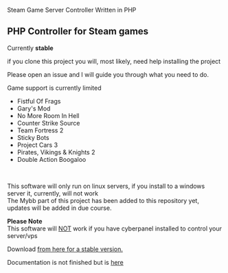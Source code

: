 Steam Game Server Controller
Written in PHP
<p><h2>PHP Controller for Steam games</h2>Currently <b>stable</b></p>
<p>if you clone this project you will, most likely, need help installing the project</p>
<p>Please open an issue and I will guide you through what you need to do.</p>
<p>Game support is currently limited</p>
<ul>
<li>Fistful Of Frags</li>
<li>Gary's Mod</li>
<li>No More Room In Hell</li>
<li>Counter Strike Source</li>
<li>Team Fortress 2</li>
<li>Sticky Bots</li>
<li>Project Cars 3</li>
<li>Pirates, Vikings & Knights 2</li>
<li>Double Action Boogaloo</li>
</ul>
<br>
<p>This software will only run on linux servers, if you install to a windows server it, currently, will not work<br>
The Mybb part of this project has been added to this repository yet, updates will be added in due course.
</p>
<p><b>Please Note</b><br>This software will <ins>NOT</ins> work if you have cyberpanel installed to control your server/vps</p> 
<p>Download <a href="https://github.com/NoIdeer/PHPgsm/archive/refs/heads/master.zip">from here for a stable version.</a></p>
<p>Documentation is not finished but is <a href="https://code.noideersoftware.co.uk/forum-18.html">here</a></p>
